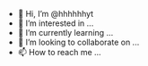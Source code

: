 - 👋 Hi, I’m @hhhhhhyt
- 👀 I’m interested in ...
- 🌱 I’m currently learning ...
- 💞️ I’m looking to collaborate on ...
- 📫 How to reach me ...

<!---
hhhhhhyt/hhhhhhyt is a ✨ special ✨ repository because its `README.md` (this file) appears on your GitHub profile.
You can click the Preview link to take a look at your changes.
--->
